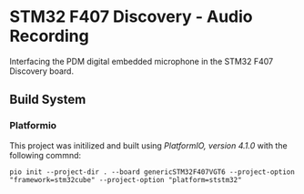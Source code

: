 # STM32 F407 Discovery - Audio Recording

Interfacing the PDM digital embedded microphone in the STM32 F407 Discovery board.

## Build System

### Platformio

This project was initilized and built using *PlatformIO, version 4.1.0* with the following commnd:

```
pio init --project-dir . --board genericSTM32F407VGT6 --project-option "framework=stm32cube" --project-option "platform=ststm32"
```
